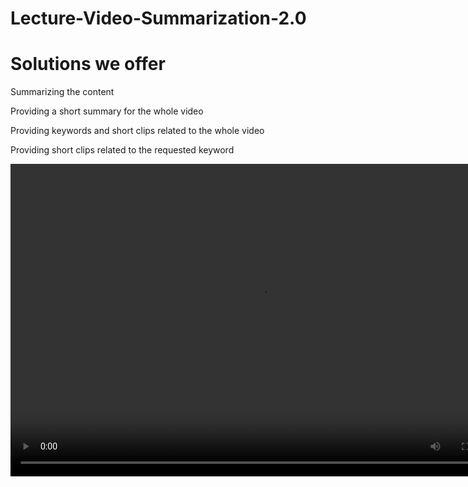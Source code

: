 # Lecture-Video-Summarization-2.0

# Solutions we offer

Summarizing the content

Providing a short summary for the whole video

Providing keywords and short clips related to the whole video

Providing short clips related to the requested keyword


<video width="800" height="500" controls>
  <source src="summaryshort.mp4" type="video/mp4">
 </video>
